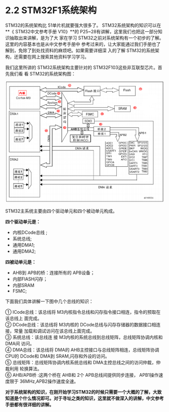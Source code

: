 # 2.2 STM32F1系统架构

STM32的系统架构比 51单片机就要强大很多了。 STM32系统架构的知识可以在**《 STM32中文参考手册 V10》**的 P25\~28有讲解，这里我们也把这一部分知识抽取出来讲解，是为了大 家在学习 STM32之前对系统架构有一个初步的了解。这里的内容基本也是从中文参考手册中 参考过来的，让大家能通过我们手册也了解到，免除了到处找资料的麻烦吧。如果需要详细深 入的了解 STM32的系统架构，还需要在网上搜索其他资料学习学习。

我们这里所讲的 STM32系统架构主要针对的 STM32F103这些非互联型芯片。首先我们看 看 STM32的系统架构图：

![](../.gitbook/assets/2021-08-16-21-24-28.png)

STM32主系统主要由四个驱动单元和四个被动单元构成。

**四个驱动单元是：**

* 内核DCode总线 ; &#x20;
* 系统总线; &#x20;
* 通用DMA1; &#x20;
* 通用DMA2; &#x20;

**四被动单元是：**

* AHB到 APB的桥：连接所有的 APB设备；
* 内部FlASH闪存；
* 内部SRAM
* FSMC;

下面我们具体讲解一下图中几个总线的知识：

① ICode总线：该总线将 M3内核指令总线和闪存指令接口相连，指令的预取在该总线上 面完成。\
② DCode总线：该总线将 M3内核的 DCode总线与闪存存储器的数据接口相连接，常量 加载和调试访问在该总线上面完成。\
③ 系统总线：该总线连 接 M3内核的系统总线到总线矩阵，总线矩阵协调内核和 DMA间 访问。\
④ DMA总线：该总线将 DMA的 AHB主控接口与总线矩阵相连，总线矩阵协调 CPU的 DCode和 DMA到 SRAM,闪存和外设的访问。\
⑤ 总线矩阵：总线矩阵协调内核系统总线和 DMA主控总线之间的访问仲裁，仲裁利用 轮换算法。\
⑥ AHB/APB桥 :这两个桥在 AHB和 2个 APB总线间提供同步连接， APB1操作速度限于 36MHz,APB2操作速度全速。

**对于系统架构的知识，在刚开始学习STM32的时候只需要一个大概的了解，大致知道是个什么情况即可。对于寻址之类的知识，这里就不做深入的讲解，中文参考手册都有很详细的讲解。**

